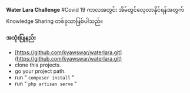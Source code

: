 **Water Lara Challenge**
#Covid 19 ကာလအတွင်း အိမ်တွင်လေ့လာနိုင်ရန်အတွက် Knowledge Sharing တစ်ခုသာဖြစ်ပါသည်။

**အသုံးပြုနည်း**
- [https://github.com/kyawswar/waterlara.git](https://github.com/kyawswar/waterlara.git)
- clone this projects.
- go your project path.
- run " `composer install` "
- run " `php artisan serve` "